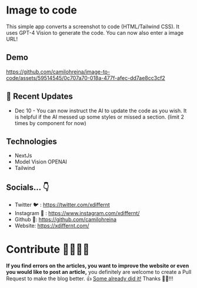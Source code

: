 # Image to code

This simple app converts a screenshot to code (HTML/Tailwind CSS). It uses GPT-4 Vision to generate the code. You can now also enter a image URL!

## Demo 

https://github.com/camilohreina/image-to-code/assets/59514545/0c707a70-018a-477f-afec-dd7ae8cc3cf2

## 🌟 Recent Updates
- Dec 10 - You can now instruct the AI to update the code as you wish. It is helpful if the AI messed up some styles or missed a section. (limit 2 times by component for now)



## Technologies 
- NextJs
- Model Vision OPENAI
- Tailwind

## Socials... 👇

- Twitter 🐦 : https://twitter.com/xdiffernt
- Instagram 📸 : https://www.instagram.com/xdiffernt/
- Github 🐙: https://github.com/camilohreina
- Website: https://xdiffernt.com/
# Contribute 🙋‍♂️🙋‍♀️

**If you find errors on the articles, you want to improve the website or even you would like to post an article,** you definitely are welcome to create a Pull Request to make the blog better. 👍 [Some already did it!](https://github.com/camilohreina/image-to-code/graphs/contributors) Thanks 🙇‍♂️!!!
